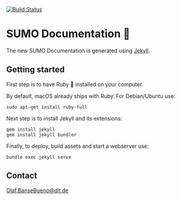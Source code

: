 [![Build Status](https://travis-ci.org/angelobanse/sumo-documentation.svg?branch=master)](https://travis-ci.org/angelobanse/sumo-documentation)

# SUMO Documentation :book:

The new SUMO Documentation is generated using [Jekyll](https://jekyllrb.com).

## Getting started

First step is to have Ruby :gem: installed on your computer. 

By default, macOS already ships with Ruby. For Debian/Ubuntu use:
```
sudo apt-get install ruby-full
```

Next step is to install Jekyll and its extensions:

```
gem install jekyll
gem install jekyll bundler
```

Finally, to deploy, build assets and start a webserver use:
```
bundle exec jekyll serve
```

## Contact
[Olaf.BanseBueno@dlr.de](mailto:Olaf.BanseBueno@dlr.de)
